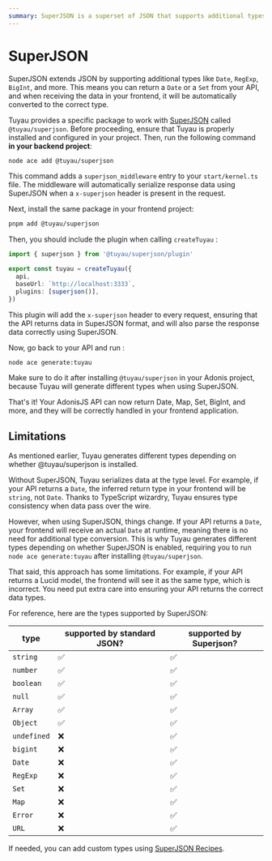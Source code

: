 ```yaml
---
summary: SuperJSON is a superset of JSON that supports additional types like Date, RegExp, BigInt, and more. Tuyau can works with SuperJSON to serialize and deserialize data.
---
```


# SuperJSON

SuperJSON extends JSON by supporting additional types like `Date`, `RegExp`, `BigInt`, and more. This means you can return a `Date` or a `Set` from your API, and when receiving the data in your frontend, it will be automatically converted to the correct type.

Tuyau provides a specific package to work with [SuperJSON](https://github.com/flightcontrolhq/superjson) called `@tuyau/superjson`. Before proceeding, ensure that Tuyau is properly installed and configured in your project. Then, run the following command **in your backend project**:

```bash
node ace add @tuyau/superjson
```

This command adds a `superjson_middleware` entry to your `start/kernel.ts` file. The middleware will automatically serialize response data using SuperJSON when a `x-superjson` header is present in the request.

Next, install the same package in your frontend project:

```bash
pnpm add @tuyau/superjson
```

Then, you should include the plugin when calling `createTuyau` :

```ts
import { superjson } from '@tuyau/superjson/plugin'

export const tuyau = createTuyau({
  api,
  baseUrl: `http://localhost:3333`,
  plugins: [superjson()],
})
```

This plugin will add the `x-superjson` header to every request, ensuring that the API returns data in SuperJSON format, and will also parse the response data correctly using SuperJSON.

Now, go back to your API and run :

```sh
node ace generate:tuyau
```

Make sure to do it after installing `@tuyau/superjson` in your Adonis project, because Tuyau will generate different types when using SuperJSON.

That's it! Your AdonisJS API can now return Date, Map, Set, BigInt, and more, and they will be correctly handled in your frontend application.

## Limitations

As mentioned earlier, Tuyau generates different types depending on whether @tuyau/superjson is installed.

Without SuperJSON, Tuyau serializes data at the type level. For example, if your API returns a `Date`, the inferred return type in your frontend will be `string`, not `Date`. Thanks to TypeScript wizardry, Tuyau ensures type consistency when data pass over the wire.

However, when using SuperJSON, things change. If your API returns a `Date`, your frontend will receive an actual `Date` at runtime, meaning there is no need for additional type conversion. This is why Tuyau generates different types depending on whether SuperJSON is enabled, requiring you to run `node ace generate:tuyau` after installing `@tuyau/superjson`.

That said, this approach has some limitations. For example, if your API returns a Lucid model, the frontend will see it as the same type, which is incorrect. You need put extra care into ensuring your API returns the correct data types.

For reference, here are the types supported by SuperJSON:

| type        | supported by standard JSON? | supported by Superjson? |
| ----------- | --------------------------- | ----------------------- |
| `string`    | ✅                          | ✅                      |
| `number`    | ✅                          | ✅                      |
| `boolean`   | ✅                          | ✅                      |
| `null`      | ✅                          | ✅                      |
| `Array`     | ✅                          | ✅                      |
| `Object`    | ✅                          | ✅                      |
| `undefined` | ❌                          | ✅                      |
| `bigint`    | ❌                          | ✅                      |
| `Date`      | ❌                          | ✅                      |
| `RegExp`    | ❌                          | ✅                      |
| `Set`       | ❌                          | ✅                      |
| `Map`       | ❌                          | ✅                      |
| `Error`     | ❌                          | ✅                      |
| `URL`       | ❌                          | ✅                      |

If needed, you can add custom types using [SuperJSON Recipes](https://github.com/flightcontrolhq/superjson/blob/main/README.md#recipes).

